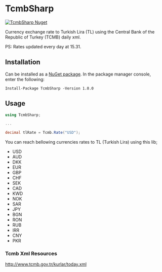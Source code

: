 # TcmbSharp

[![TcmbSharp Nuget](https://img.shields.io/nuget/v/TcmbSharp.svg?style=flat)](https://www.nuget.org/packages/TcmbSharp)

Currency exchange rate to Turkish Lira (TL) using the Central Bank of the Republic of Turkey (TCMB) daily xml. 

PS: Rates updated every day at 15.31.

## Installation

Can be installed as a [NuGet package](https://www.nuget.org/packages/TcmbSharp). In the package manager console, enter the following:

```text
Install-Package TcmbSharp -Version 1.0.0
```

## Usage

```c#
using TcmbSharp;

...

decimal tlRate = Tcmb.Rate("USD");

```

You can reach bellowing currencies rates to TL (Turkish Lira) using this lib;
- USD
- AUD
- DKK
- EUR
- GBP
- CHF
- SEK
- CAD
- KWD
- NOK
- SAR
- JPY
- BGN
- RON
- RUB
- IRR
- CNY
- PKR

### Tcmb Xml Resources

http://www.tcmb.gov.tr/kurlar/today.xml
